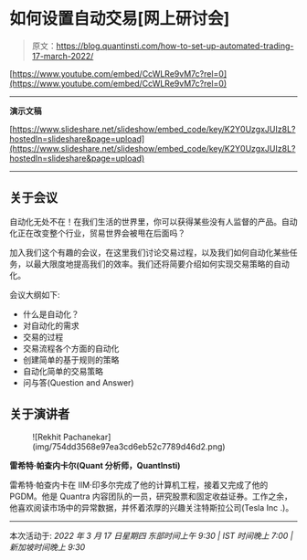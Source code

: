 # 如何设置自动交易[网上研讨会]

> 原文：<https://blog.quantinsti.com/how-to-set-up-automated-trading-17-march-2022/>

[https://www.youtube.com/embed/CcWLRe9vM7c?rel=0](https://www.youtube.com/embed/CcWLRe9vM7c?rel=0)

* * *

**演示文稿**

[https://www.slideshare.net/slideshow/embed_code/key/K2Y0UzgxJUIz8L?hostedIn=slideshare&page=upload](https://www.slideshare.net/slideshow/embed_code/key/K2Y0UzgxJUIz8L?hostedIn=slideshare&page=upload)

* * *

## 关于会议

自动化无处不在！在我们生活的世界里，你可以获得某些没有人监督的产品。自动化正在改变整个行业，贸易世界会被甩在后面吗？

加入我们这个有趣的会议，在这里我们讨论交易过程，以及我们如何自动化某些任务，以最大限度地提高我们的效率。我们还将简要介绍如何实现交易策略的自动化。

会议大纲如下:

*   什么是自动化？
*   对自动化的需求
*   交易的过程
*   交易流程各个方面的自动化
*   创建简单的基于规则的策略
*   自动化简单的交易策略
*   问与答(Question and Answer)

## 关于演讲者

<figure class="kg-card kg-image-card">![Rekhit Pachanekar](img/754dd3568e97ea3cd6eb52c7789d46d2.png)</figure>

**雷希特·帕查内卡尔(Quant 分析师，QuantInsti)**

雷希特·帕查内卡在 IIM·印多尔完成了他的计算机工程，接着又完成了他的 PGDM。他是 Quantra 内容团队的一员，研究股票和固定收益证券。工作之余，他喜欢阅读市场中的异常数据，并怀着浓厚的兴趣关注特斯拉公司(Tesla Inc .)。

* * *

本次活动于:
*2022 年 3 月 17 日星期四
东部时间上午 9:30 | IST 时间晚上 7:00 |新加坡时间晚上 9:30*